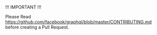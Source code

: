 !!! IMPORTANT !!!

Please Read https://github.com/facebook/graphql/blob/master/CONTRIBUTING.md before creating a Pull Request.
